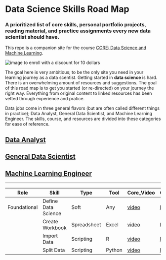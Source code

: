 # Data Science Skills Road Map

### A prioritized list of **core skills**, **personal portfolio projects**, **reading material**, and **practice assignments** every new data scientist should have.

This repo is a companion site for the course [CORE: Data Science and Machine Learning](). 

![image to enroll with a discount for 10 dollars]()

The goal here is very ambitious; to be the only site you need in your learning journey as a data scentist. Getting started in **data science** is hard. There is an overwhelming amount of resources and suggestions. The goal of this road map is to get you started (or re-directed) on your journey the right way. Everything from original content to linked resources has been vetted through experience and pratice. 

Data jobs come in three general flavors (but are often called different things in practice); Data Analyst, General Data Scientist, and Machine Learning Engineer. The skills, course, and resources are divided into these categories for ease of reference.

## [Data Analyst]()

## [General Data Scientist]()

## [Machine Learning Engineer]()

---

| Role         | Skill               | Type        | Tool   | Core_Video | Other_Reference | Interview |
|--------------|---------------------|-------------|--------|------------|-----------------|-----------|
| Foundational | Define Data Science | Soft        | Any    | [video]()  | [link]()        | [link]()  |
|              | Create Workbook     | Spreadsheet | Excel  | [video]()  | [link]()        | [link]()  |
|              | Import Data         | Scripting   | R      | [video]()  | [link]()        | [link]()  |
|              | Split Data          | Scripting   | Python | [video]()  | [link]()        | [link]()  |
